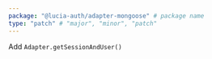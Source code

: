 ```yaml
---
package: "@lucia-auth/adapter-mongoose" # package name
type: "patch" # "major", "minor", "patch"
---
```


Add `Adapter.getSessionAndUser()`